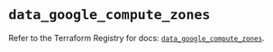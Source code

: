 # `data_google_compute_zones`

Refer to the Terraform Registry for docs: [`data_google_compute_zones`](https://registry.terraform.io/providers/hashicorp/google/6.11.0/docs/data-sources/compute_zones).
